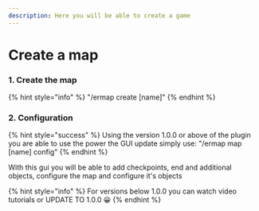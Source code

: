 ```yaml
---
description: Here you will be able to create a game
---
```


# Create a map

### 1. Create the map

{% hint style="info" %}
"/ermap create \[name\]" 
{% endhint %}

### 2. Configuration

{% hint style="success" %}
Using the version 1.0.0 or above of the plugin you are able to use the power the GUI update simply use: "/ermap map \[name\] config"
{% endhint %}

With this gui you will be able to add checkpoints, end and additional objects, configure the map and configure it's objects

{% hint style="info" %}
For versions below 1.0.0 you can watch video tutorials or UPDATE TO 1.0.0 😀
{% endhint %}





